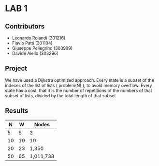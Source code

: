 # LAB 1

## Contributors
-  Leonardo Rolandi (301216)
-  Flavio Patti (301104)
-  Giuseppe Pellegrino (303999)
-  Davide Aiello (303296) 

## Project
We have used a Dijkstra optimized approach.
Every state is a subset of the indeces of the list of lists ( problem(N) ), to avoid memory overflow.
Every state has a cost, that it is the number of repetitions of the numbers of that subset of lists, divided by the total length of that subset

## Results

| N   | W   | Nodes     |
| --- | --- | --------- |
| 5   | 5   | 3         |
| 10  | 10  | 10        |
| 20  | 23  | 1,350      |
| 50  | 65  | 1,011,738 |

